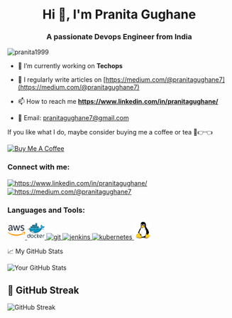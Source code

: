 <h1 align="center">Hi 👋, I'm Pranita Gughane</h1>
<h3 align="center">A passionate Devops Engineer from India</h3>

<p align="left"> <img src="https://komarev.com/ghpvc/?username=pranita1999&label=Profile%20views&color=0e75b6&style=flat" alt="pranita1999" /> </p>

- 🔭 I’m currently working on **Techops**

- 📝 I regularly write articles on [https://medium.com/@pranitagughane7](https://medium.com/@pranitagughane7)

- 📫 How to reach me **https://www.linkedin.com/in/pranitagughane/**
- 📧 Email: pranitagughane7@gmail.com

If you like what I do, maybe consider buying me a coffee or tea 🥺👉👈

[![Buy Me A Coffee](https://img.shields.io/badge/Buy%20Me%20A%20Coffee-ff813f?style=flat&logo=buy-me-a-coffee)](https://www.buymeacoffee.com/johndoe)

<h3 align="left">Connect with me:</h3>
<p align="left">
<a href="https://linkedin.com/in/https://www.linkedin.com/in/pranitagughane/" target="blank"><img align="center" src="https://raw.githubusercontent.com/rahuldkjain/github-profile-readme-generator/master/src/images/icons/Social/linked-in-alt.svg" alt="https://www.linkedin.com/in/pranitagughane/" height="30" width="40" /></a>
<a href="https://medium.com/https://medium.com/@pranitagughane7" target="blank"><img align="center" src="https://raw.githubusercontent.com/rahuldkjain/github-profile-readme-generator/master/src/images/icons/Social/medium.svg" alt="https://medium.com/@pranitagughane7" height="30" width="40" /></a>
</p>

<h3 align="left">Languages and Tools:</h3>
<p align="left"> <a href="https://aws.amazon.com" target="_blank" rel="noreferrer"> <img src="https://raw.githubusercontent.com/devicons/devicon/master/icons/amazonwebservices/amazonwebservices-original-wordmark.svg" alt="aws" width="40" height="40"/> </a> <a href="https://www.docker.com/" target="_blank" rel="noreferrer"> <img src="https://raw.githubusercontent.com/devicons/devicon/master/icons/docker/docker-original-wordmark.svg" alt="docker" width="40" height="40"/> </a> <a href="https://git-scm.com/" target="_blank" rel="noreferrer"> <img src="https://www.vectorlogo.zone/logos/git-scm/git-scm-icon.svg" alt="git" width="40" height="40"/> </a> <a href="https://www.jenkins.io" target="_blank" rel="noreferrer"> <img src="https://www.vectorlogo.zone/logos/jenkins/jenkins-icon.svg" alt="jenkins" width="40" height="40"/> </a> <a href="https://kubernetes.io" target="_blank" rel="noreferrer"> <img src="https://www.vectorlogo.zone/logos/kubernetes/kubernetes-icon.svg" alt="kubernetes" width="40" height="40"/> </a> <a href="https://www.linux.org/" target="_blank" rel="noreferrer"> <img src="https://raw.githubusercontent.com/devicons/devicon/master/icons/linux/linux-original.svg" alt="linux" width="40" height="40"/> </a> </p>

📈 My GitHub Stats

![Your GitHub Stats](https://github-readme-stats.vercel.app/api?username=pranita1999&show_icons=true&count_private=true&hide=prs&theme=dark)

## 🌟 GitHub Streak
![GitHub Streak](https://github-readme-streak-stats.herokuapp.com/?user=pranita1999&theme=dark)
